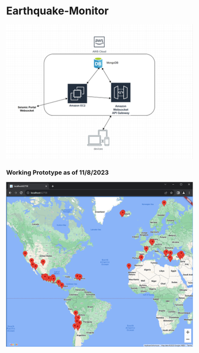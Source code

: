 # Earthquake-Monitor

![](images/design_v2.png)

### Working Prototype as of 11/8/2023
![](images/prototype_sample_11_8_2023.png)
